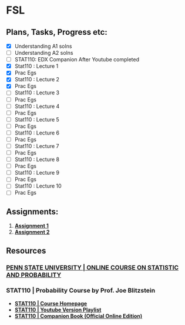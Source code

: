 <!--# cs_rkm
 Personal repository for organising and maintaining the course related documents -->

# FSL
## Plans, Tasks, Progress etc:
- [x] Understanding A1 solns
- [ ] Understanding A2 solns
- [ ] STAT110: EDX Companion After Youtube completed
- [x] Stat110 : Lecture 1
- [x] Prac Egs
- [x] Stat110 : Lecture 2
- [x] Prac Egs
- [ ] Stat110 : Lecture 3
- [ ] Prac Egs
- [ ] Stat110 : Lecture 4
- [ ] Prac Egs
- [ ] Stat110 : Lecture 5
- [ ] Prac Egs
- [ ] Stat110 : Lecture 6
- [ ] Prac Egs
- [ ] Stat110 : Lecture 7
- [ ] Prac Egs
- [ ] Stat110 : Lecture 8
- [ ] Prac Egs
- [ ] Stat110 : Lecture 9
- [ ] Prac Egs
- [ ] Stat110 : Lecture 10
- [ ] Prac Egs

## Assignments:
1. <b><a href="https://github.com/commandantekaustav/cs_rkm/blob/master/FSL/Assignments/FSL01.pdf"> Assignment 1 </a></b>
2. <b><a href="https://github.com/commandantekaustav/cs_rkm/blob/master/FSL/Assignments/FSL02.pdf"> Assignment 2 </a></b>

## Resources
### <a href="https://newonlinecourses.science.psu.edu/stat414/node/3/">PENN STATE UNIVERSITY | ONLINE COURSE ON STATISTIC AND PROBABILITY</a></b>
 
### STAT110 | Probability Course by Prof. Joe Blitzstein
- <b><a href="https://projects.iq.harvard.edu/stat110/about">STAT110 | Course Homepage</a></b>
- <b><a href="https://www.youtube.com/playlist?list=PL2SOU6wwxB0uwwH80KTQ6ht66KWxbzTIo">STAT110 | Youtube Version Playlist</a></b>
- <b><a href="https://drive.google.com/file/d/1VmkAAGOYCTORq1wxSQqy255qLJjTNvBI/view">STAT110 | Companion Book (Official Online Edition)</a></b>
